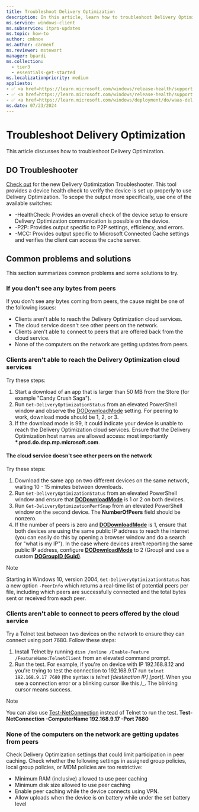 ```yaml
---
title: Troubleshoot Delivery Optimization
description: In this article, learn how to troubleshoot Delivery Optimization.
ms.service: windows-client
ms.subservice: itpro-updates
ms.topic: how-to
author: cmknox
ms.author: carmenf
ms.reviewer: mstewart
manager: bpardi
ms.collection:
  - tier3
  - essentials-get-started
ms.localizationpriority: medium
appliesto:
- ✅ <a href=https://learn.microsoft.com/windows/release-health/supported-versions-windows-client target=_blank>Windows 11</a>
- ✅ <a href=https://learn.microsoft.com/windows/release-health/supported-versions-windows-client target=_blank>Windows 10</a>
- ✅ <a href=https://learn.microsoft.com/windows/deployment/do/waas-delivery-optimization target=_blank>Delivery Optimization</a>
ms.date: 07/23/2024
---
```


# Troubleshoot Delivery Optimization

This article discusses how to troubleshoot Delivery Optimization.

## DO Troubleshooter

[Check out](https://aka.ms/do-fix) for the new Delivery Optimization Troubleshooter. This tool provides a device health check to verify the device is set up properly to use Delivery Optimization. To scope the output more specifically, use one of the available switches:

- -HealthCheck: Provides an overall check of the device setup to ensure Delivery Optimization communication is possible on the device.
- -P2P: Provides output specific to P2P settings, efficiency, and errors.
- -MCC: Provides output specific to Microsoft Connected Cache settings and verifies the client can access the cache server.

## Common problems and solutions

This section summarizes common problems and some solutions to try.

### If you don't see any bytes from peers

If you don't see any bytes coming from peers, the cause might be one of the following issues:

- Clients aren't able to reach the Delivery Optimization cloud services.
- The cloud service doesn't see other peers on the network.
- Clients aren't able to connect to peers that are offered back from the cloud service.
- None of the computers on the network are getting updates from peers.

### Clients aren't able to reach the Delivery Optimization cloud services

Try these steps:

1. Start a download of an app that is larger than 50 MB from the Store (for example "Candy Crush Saga").
1. Run `Get-DeliveryOptimizationStatus` from an elevated PowerShell window and observe the [DODownloadMode](waas-delivery-optimization-reference.md#download-mode) setting. For peering to work, download mode should be 1, 2, or 3.
1. If the download mode is 99, it could indicate your device is unable to reach the Delivery Optimization cloud services. Ensure that the Delivery Optimization host names are allowed access: most importantly **\*.prod.do.dsp.mp.microsoft.com**.

#### The cloud service doesn't see other peers on the network

Try these steps:

1. Download the same app on two different devices on the same network, waiting 10 - 15 minutes between downloads.
1. Run `Get-DeliveryOptimizationStatus` from an elevated PowerShell window and ensure that **[DODownloadMode](waas-delivery-optimization-reference.md#download-mode)** is 1 or 2 on both devices.
1. Run `Get-DeliveryOptimizationPerfSnap` from an elevated PowerShell window on the second device. The **NumberOfPeers** field should be nonzero.
1. If the number of peers is zero and **[DODownloadMode](waas-delivery-optimization-reference.md#download-mode)** is 1, ensure that both devices are using the same public IP address to reach the internet (you can easily do this by opening a browser window and do a search for "what is my IP"). In the case where devices aren't reporting the same public IP address, configure **[DODownloadMode](waas-delivery-optimization-reference.md#download-mode)** to 2 (Group) and use a custom **[DOGroupID (Guid)](waas-delivery-optimization-reference.md#group-id)**.

> [!NOTE]
> Starting in Windows 10, version 2004, `Get-DeliveryOptimizationStatus` has a new option `-PeerInfo` which returns a real-time list of potential peers per file, including which peers are successfully connected and the total bytes sent or received from each peer.

### Clients aren't able to connect to peers offered by the cloud service

Try a Telnet test between two devices on the network to ensure they can connect using port 7680. Follow these steps:

1. Install Telnet by running `dism /online /Enable-Feature /FeatureName:TelnetClient` from an elevated command prompt.
1. Run the test. For example, if you're on device with IP 192.168.8.12 and you're trying to test the connection to 192.168.9.17 run `telnet 192.168.9.17 7680` (the syntax is *telnet [destination IP] [port]*. When you see a connection error or a blinking cursor like this /_. The blinking cursor means success.

> [!NOTE]
> You can also use [Test-NetConnection](/powershell/module/nettcpip/test-netconnection) instead of Telnet to run the test.
> **Test-NetConnection -ComputerName 192.168.9.17 -Port 7680**

### None of the computers on the network are getting updates from peers

Check Delivery Optimization settings that could limit participation in peer caching. Check whether the following settings in assigned group policies, local group policies, or MDM policies are too restrictive:

- Minimum RAM (inclusive) allowed to use peer caching
- Minimum disk size allowed to use peer caching
- Enable peer caching while the device connects using VPN.
- Allow uploads when the device is on battery while under the set battery level
